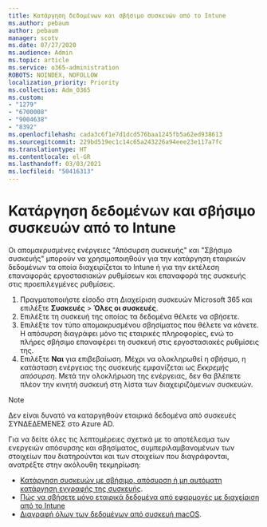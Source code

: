 ```yaml
---
title: Κατάργηση δεδομένων και σβήσιμο συσκευών από το Intune
ms.author: pebaum
author: pebaum
manager: scotv
ms.date: 07/27/2020
ms.audience: Admin
ms.topic: article
ms.service: o365-administration
ROBOTS: NOINDEX, NOFOLLOW
localization_priority: Priority
ms.collection: Adm_O365
ms.custom:
- "1279"
- "6700008"
- "9004638"
- "8392"
ms.openlocfilehash: cada3c6f1e7d1dcd576baa1245fb5a62ed938613
ms.sourcegitcommit: 229bd519ec1c14c65a243226a94eee23e117a7fc
ms.translationtype: HT
ms.contentlocale: el-GR
ms.lasthandoff: 03/03/2021
ms.locfileid: "50416313"
---
```

# <a name="removing-data-and-wiping-devices-from-intune"></a>Κατάργηση δεδομένων και σβήσιμο συσκευών από το Intune

Οι απομακρυσμένες ενέργειες "Απόσυρση συσκευής" και "Σβήσιμο συσκευής" μπορούν να χρησιμοποιηθούν για την κατάργηση εταιρικών δεδομένων τα οποία διαχειρίζεται το Intune ή για την εκτέλεση επαναφοράς εργοστασιακών ρυθμίσεων και επαναφορά της συσκευής στις προεπιλεγμένες ρυθμίσεις.

1. Πραγματοποιήστε είσοδο στη Διαχείριση συσκευών Microsoft 365 και επιλέξτε **Συσκευές** > **Όλες οι συσκευές**.
2. Επιλέξτε τη συσκευή της οποίας τα δεδομένα θέλετε να σβήσετε.
3. Επιλέξτε τον τύπο απομακρυσμένου σβησίματος που θέλετε να κάνετε. Η απόσυρση διαγράφει μόνο τις εταιρικές πληροφορίες, ενώ το πλήρες σβήσιμο επαναφέρει τη συσκευή στις εργοστασιακές ρυθμίσεις της.
4. Επιλέξτε **Ναι** για επιβεβαίωση. Μέχρι να ολοκληρωθεί η σβήσιμο, η κατάσταση ενέργειας της συσκευής εμφανίζεται ως *Εκκρεμής απόσυρση*.
    Μετά την ολοκλήρωση της ενέργειας, δεν θα βλέπετε πλέον την κινητή συσκευή στη λίστα των διαχειριζόμενων συσκευών.

> [!NOTE]
> Δεν είναι δυνατό να καταργηθούν εταιρικά δεδομένα από συσκευές ΣΥΝΔΕΔΕΜΕΝΕΣ στο Azure AD. 

Για να δείτε όλες τις λεπτομέρειες σχετικά με το αποτέλεσμα των ενεργειών απόσυρσης και σβησίματος, συμπεριλαμβανομένων των στοιχείων που διατηρούνται και των στοιχείων που διαγράφονται, ανατρέξτε στην ακόλουθη τεκμηρίωση:

- [Κατάργηση συσκευών με σβήσιμο, απόσυρση ή μη αυτόματη κατάργηση εγγραφής της συσκευής](https://docs.microsoft.com/mem/intune/remote-actions/devices-wipe).
- [Πώς να σβήσετε μόνο εταιρικά δεδομένα από εφαρμογές με διαχείριση από το Intune](https://docs.microsoft.com/mem/intune/apps/apps-selective-wipe)
- [Διαγραφή όλων των δεδομένων από συσκευή macOS](https://docs.microsoft.com/mem/intune/remote-actions/device-erase).